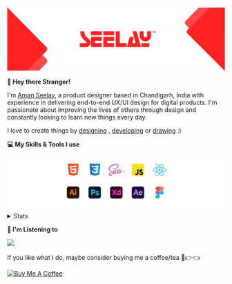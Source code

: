 [![banner](./images/seelay.svg)](https://www.seelay.in)

**👋 Hey there Stranger!**

I'm [Aman Seelay](https://www.seelay.in), a product designer based in Chandigarh, India with experience in delivering end-to-end UX/UI design for digital products. I'm passionate about improving the lives of others through design and constantly looking to learn new things every day.

I love to create things by [designing](https://www.seelay.in/#work) , [developing](https://www.seelay.in/#projects) or [drawing](https://art.seelay.in) :)

**💻 My Skills & Tools I use**

[![banner](./images/skills&tools.svg)](https://www.seelay.in/about)

<details>
  <summary>Stats</summary>

---

<!--START_SECTION:waka-->
![Profile Views](http://img.shields.io/badge/Profile%20Views-3-blue)

**🐱 My GitHub Data** 

> 📦 506.2 kB Used in GitHub's Storage 
 > 
> 🏆 236 Contributions in the Year 2023
 > 
> 💼 Opted to Hire
 > 
> 📜 1 Public Repository 
 > 
> 🔑 44 Private Repository 
 > 
**I'm a Night 🦉** 

```text
🌞 Morning                274 commits         █████░░░░░░░░░░░░░░░░░░░░   18.88 % 
🌆 Daytime                240 commits         ████░░░░░░░░░░░░░░░░░░░░░   16.54 % 
🌃 Evening                429 commits         ███████░░░░░░░░░░░░░░░░░░   29.57 % 
🌙 Night                  508 commits         █████████░░░░░░░░░░░░░░░░   35.01 % 
```
📅 **I'm Most Productive on Sunday** 

```text
Monday                   189 commits         ███░░░░░░░░░░░░░░░░░░░░░░   13.03 % 
Tuesday                  258 commits         ████░░░░░░░░░░░░░░░░░░░░░   17.78 % 
Wednesday                126 commits         ██░░░░░░░░░░░░░░░░░░░░░░░   08.68 % 
Thursday                 250 commits         ████░░░░░░░░░░░░░░░░░░░░░   17.23 % 
Friday                   155 commits         ███░░░░░░░░░░░░░░░░░░░░░░   10.68 % 
Saturday                 200 commits         ███░░░░░░░░░░░░░░░░░░░░░░   13.78 % 
Sunday                   273 commits         █████░░░░░░░░░░░░░░░░░░░░   18.81 % 
```


📊 **This Week I Spent My Time On** 

```text
🕑︎ Time Zone: Asia/Kolkata

💬 Programming Languages: 
JavaScript               1 hr 31 mins        ████████░░░░░░░░░░░░░░░░░   30.22 % 
TypeScript               1 hr 23 mins        ███████░░░░░░░░░░░░░░░░░░   27.57 % 
Markdown                 45 mins             ████░░░░░░░░░░░░░░░░░░░░░   14.92 % 
Other                    37 mins             ███░░░░░░░░░░░░░░░░░░░░░░   12.54 % 
JSON                     24 mins             ██░░░░░░░░░░░░░░░░░░░░░░░   08.12 % 

🔥 Editors: 
VS Code                  5 hrs 2 mins        █████████████████████████   100.00 % 

💻 Operating System: 
Windows                  5 hrs 2 mins        █████████████████████████   100.00 % 
```

**I Mostly Code in JavaScript** 

```text
JavaScript               31 repos            █████████████████░░░░░░░░   67.39 % 
TypeScript               12 repos            ███████░░░░░░░░░░░░░░░░░░   26.09 % 
Java                     3 repos             ██░░░░░░░░░░░░░░░░░░░░░░░   06.52 % 
```




 Last Updated on 05/05/2023 06:38:31 UTC
<!--END_SECTION:waka-->

---

 </details>

**🎵 I'm Listening to**

<object data="https://now-play.vercel.app/api/generate?uid=7a17a86e-d6b7-43b5-8d9c-1d6dae42a779" >

  <img src="https://now-play.vercel.app/api/generate?uid=7a17a86e-d6b7-43b5-8d9c-1d6dae42a779" />

</object>

If you like what I do, maybe consider buying me a coffee/tea 🥺👉👈

<a href="https://www.buymeacoffee.com/seelay" target="_blank"><img src="https://cdn.buymeacoffee.com/buttons/v2/default-red.png" alt="Buy Me A Coffee" width="150" ></a>
